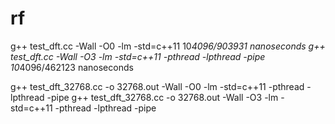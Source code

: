 # rf



g++ test_dft.cc -Wall -O0 -lm -std=c++11
10*4096/903931 nanoseconds
g++ test_dft.cc -Wall -O3 -lm -std=c++11 -pthread -lpthread -pipe
10*4096/462123 nanoseconds


g++ test_dft_32768.cc -o 32768.out -Wall -O0 -lm -std=c++11 -pthread -lpthread -pipe
g++ test_dft_32768.cc -o 32768.out -Wall -O3 -lm -std=c++11 -pthread -lpthread -pipe
